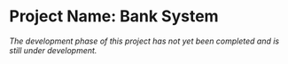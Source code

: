 # Project Name: Bank System
*The development phase of this project has not yet been completed and is still under development.*
